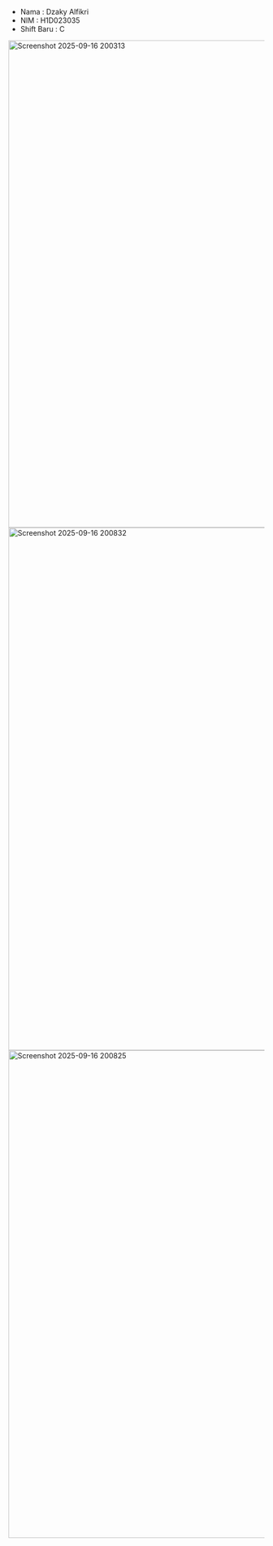 - Nama : Dzaky Alfikri
- NIM : H1D023035
- Shift Baru : C


<img width="694" height="959" alt="Screenshot 2025-09-16 200313" src="https://github.com/user-attachments/assets/ed782b91-120a-4503-a6e7-09247b817d94" />

<img width="1919" height="1029" alt="Screenshot 2025-09-16 200832" src="https://github.com/user-attachments/assets/a6c207ca-4db9-4284-b873-fc0345ef880f" />

<img width="693" height="960" alt="Screenshot 2025-09-16 200825" src="https://github.com/user-attachments/assets/ad30c326-aebc-4492-8d9e-58e9b03bd79f" />
